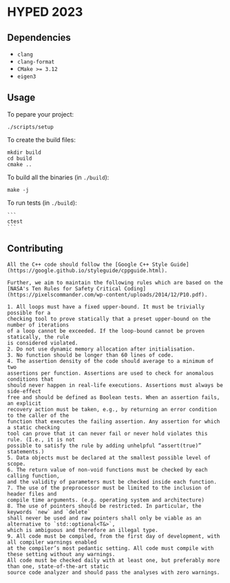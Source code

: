 # HYPED 2023

## Dependencies

- `clang`
- `clang-format`
- `CMake >= 3.12`
- `eigen3`

## Usage

To pepare your project:

```
./scripts/setup
```

To create the build files:

```
mkdir build
cd build
cmake ..
```

To build all the binaries (in `./build`):

  ```
  make -j
  ```

  To run tests (in `./build`):

    ```
    ctest
    ```

## Contributing

    All the C++ code should follow the [Google C++ Style Guide](https://google.github.io/styleguide/cppguide.html).

    Further, we aim to maintain the following rules which are based on the [NASA's Ten Rules for Safety Critical Coding](https://pixelscommander.com/wp-content/uploads/2014/12/P10.pdf).

    1. All loops must have a fixed upper-bound. It must be trivially possible for a
    checking tool to prove statically that a preset upper-bound on the number of iterations
    of a loop cannot be exceeded. If the loop-bound cannot be proven statically, the rule
    is considered violated.
    2. Do not use dynamic memory allocation after initialisation.
    3. No function should be longer than 60 lines of code.
    4. The assertion density of the code should average to a minimum of two
    assertions per function. Assertions are used to check for anomalous conditions that
    should never happen in real-life executions. Assertions must always be side-effect
    free and should be defined as Boolean tests. When an assertion fails, an explicit
    recovery action must be taken, e.g., by returning an error condition to the caller of the
    function that executes the failing assertion. Any assertion for which a static checking
    tool can prove that it can never fail or never hold violates this rule. (I.e., it is not
    possible to satisfy the rule by adding unhelpful “assert(true)” statements.)
    5. Data objects must be declared at the smallest possible level of scope.
    6. The return value of non-void functions must be checked by each calling function, 
    and the validity of parameters must be checked inside each function.
    7. The use of the preprocessor must be limited to the inclusion of header files and 
    compile time arguments. (e.g. operating system and architecture)
    8. The use of pointers should be restricted. In particular, the keywords `new` and `delete` 
    shall never be used and raw pointers shall only be viable as an alternative to `std::optional<T&>`, 
    which is ambiguous and therefore an illegal type.
    9. All code must be compiled, from the first day of development, with all compiler warnings enabled 
    at the compiler’s most pedantic setting. All code must compile with these setting without any warnings.
    All code must be checked daily with at least one, but preferably more than one, state-of-the-art static 
    source code analyzer and should pass the analyses with zero warnings.

